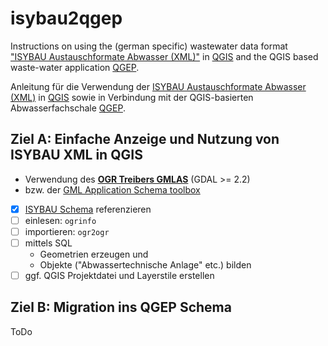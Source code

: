 # isybau2qgep

Instructions on using the (german specific) wastewater data format ["ISYBAU Austauschformate Abwasser (XML)"](http://www.arbeitshilfen-abwasser.de/html/A7ISYBAU_ATF_XML.html) in [QGIS](https://qgis.org) and the QGIS based waste-water application [QGEP](https://github.com/QGEP/QGEP).

Anleitung für die Verwendung der [ISYBAU Austauschformate Abwasser (XML)](http://www.arbeitshilfen-abwasser.de/html/A7ISYBAU_ATF_XML.html) in [QGIS](https://qgis.org) sowie in Verbindung mit der QGIS-basierten Abwasserfachschale [QGEP](https://github.com/QGEP/QGEP).

## Ziel A: Einfache Anzeige und Nutzung von ISYBAU XML in QGIS
* Verwendung des **[OGR Treibers GMLAS](http://www.gdal.org/drv_gmlas.html)** (GDAL >= 2.2) 
* bzw. der [GML Application Schema toolbox](https://github.com/BRGM/gml_application_schema_toolbox)
* [x] [ISYBAU Schema](/isybau_schema.md) referenzieren
* [ ] einlesen: `ogrinfo`
* [ ] importieren: `ogr2ogr`
* [ ] mittels SQL
  * Geometrien erzeugen und 
  * Objekte ("Abwassertechnische Anlage" etc.) bilden
* [ ] ggf. QGIS Projektdatei und Layerstile erstellen

## Ziel B: Migration ins QGEP Schema
ToDo
